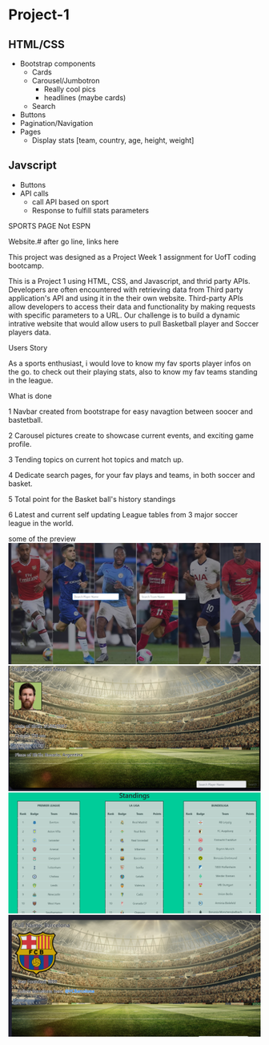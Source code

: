 # Project-1

## HTML/CSS

* Bootstrap components
    * Cards
    * Carousel/Jumbotron
        * Really cool pics
        * headlines (maybe cards)
    * Search 
* Buttons
* Pagination/Navigation
* Pages
    * Display stats [team, country, age, height, weight]    

## Javscript

* Buttons
* API calls
    * call API based on sport
    * Response to fulfill stats parameters

SPORTS PAGE Not ESPN

Website.# after go line, links here

This project was designed as a Project Week 1 assignment for UofT coding bootcamp. 

This is a Project 1 using HTML, CSS, and Javascript, and thrid party APIs. Developers are often encountered with retrieving data from Third party application's API and using it in the their own website. Third-party APIs allow developers to access their data and functionality by making requests with specific parameters to a URL. Our challenge is to build a dynamic intrative website that would allow users to pull Basketball player and Soccer players data.

Users Story

As a sports enthusiast, i would love to know my fav sports player infos on the go. to check out their playing stats, also to know my fav teams standing in the league.

What is done

1 Navbar created from bootstrape for easy navagtion between soocer and bastetball.

2 Carousel pictures create to showcase current events, and exciting game profile.

3 Tending topics on current hot topics and match up.

4 Dedicate search pages, for your fav plays and teams, in both soccer and basket.

5 Total point for the Basket ball's history standings

6 Latest and current self updating League tables from 3 major soccer league in the world.


some of the preview
 ![Image](./Assets/notespn1.png)
 ![Image](./Assets/notespn2.png)
 ![Image](./Assets/notespn3.png)
 ![Image](./Assets/notespn4.png)